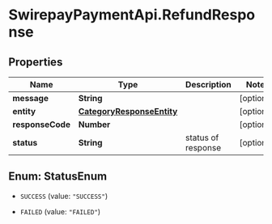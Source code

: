 # SwirepayPaymentApi.RefundResponse

## Properties

Name | Type | Description | Notes
------------ | ------------- | ------------- | -------------
**message** | **String** |  | [optional] 
**entity** | [**CategoryResponseEntity**](CategoryResponseEntity.md) |  | [optional] 
**responseCode** | **Number** |  | [optional] 
**status** | **String** | status of response | [optional] 



## Enum: StatusEnum


* `SUCCESS` (value: `"SUCCESS"`)

* `FAILED` (value: `"FAILED"`)





